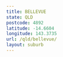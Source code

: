 ```yaml
---
title: BELLEVUE
state: QLD
postcode: 4892
latitude: -14.6604
longitude: 143.3735
url: /qld/bellevue/
layout: suburb
---
```

